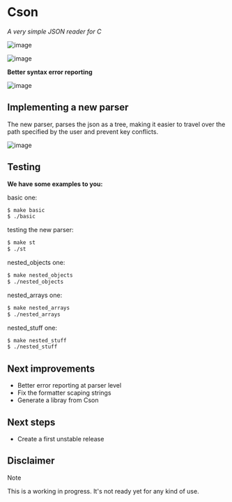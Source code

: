 # Cson

_A very simple JSON reader for C_

![image](https://github.com/user-attachments/assets/06c267a5-15fd-4746-add2-c4b57a9e95f5)

![image](https://github.com/user-attachments/assets/fad4d955-82d0-4fb8-ab66-bb3a88bf262f)

**Better syntax error reporting**

![image](https://github.com/user-attachments/assets/278b00ec-6f61-423c-b5bd-18de82f73be4)

## Implementing a new parser

The new parser, parses the json as a tree, making it easier to travel over the path specified by the user and prevent key conflicts.

![image](https://github.com/user-attachments/assets/de709f36-688f-40bd-b159-526011baf26b)

## Testing

**We have some examples to you:**

basic one:

```bash
$ make basic
$ ./basic
```

testing the new parser:

```bash
$ make st
$ ./st
```

nested_objects one:

```bash
$ make nested_objects
$ ./nested_objects
```

nested_arrays one:

```bash
$ make nested_arrays
$ ./nested_arrays
```

nested_stuff one:

```bash
$ make nested_stuff
$ ./nested_stuff
```

## Next improvements

- Better error reporting at parser level
- Fix the formatter scaping strings
- Generate a libray from Cson

## Next steps

- Create a first unstable release

## Disclaimer

> [!NOTE]
> This is a working in progress. It's not ready yet for any kind of use.
